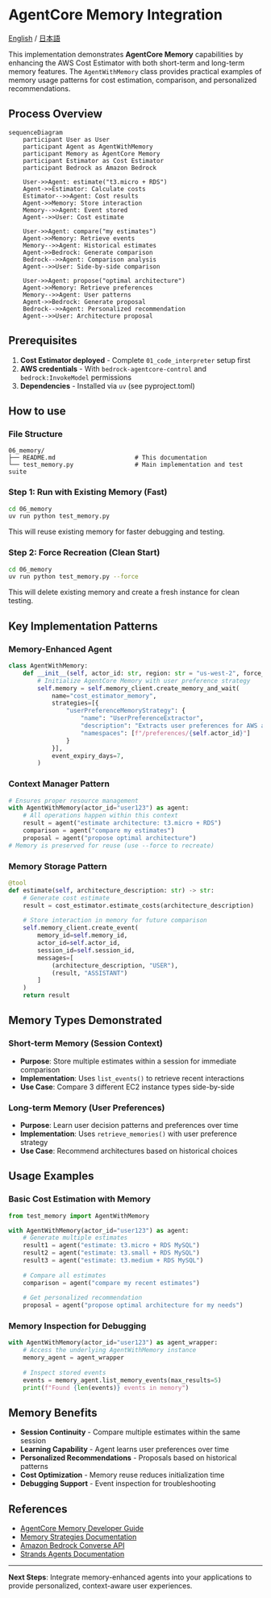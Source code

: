 # AgentCore Memory Integration

[English](README.md) / [日本語](README_ja.md)

This implementation demonstrates **AgentCore Memory** capabilities by enhancing the AWS Cost Estimator with both short-term and long-term memory features. The `AgentWithMemory` class provides practical examples of memory usage patterns for cost estimation, comparison, and personalized recommendations.

## Process Overview

```mermaid
sequenceDiagram
    participant User as User
    participant Agent as AgentWithMemory
    participant Memory as AgentCore Memory
    participant Estimator as Cost Estimator
    participant Bedrock as Amazon Bedrock

    User->>Agent: estimate("t3.micro + RDS")
    Agent->>Estimator: Calculate costs
    Estimator-->>Agent: Cost results
    Agent->>Memory: Store interaction
    Memory-->>Agent: Event stored
    Agent-->>User: Cost estimate

    User->>Agent: compare("my estimates")
    Agent->>Memory: Retrieve events
    Memory-->>Agent: Historical estimates
    Agent->>Bedrock: Generate comparison
    Bedrock-->>Agent: Comparison analysis
    Agent-->>User: Side-by-side comparison

    User->>Agent: propose("optimal architecture")
    Agent->>Memory: Retrieve preferences
    Memory-->>Agent: User patterns
    Agent->>Bedrock: Generate proposal
    Bedrock-->>Agent: Personalized recommendation
    Agent-->>User: Architecture proposal
```

## Prerequisites

1. **Cost Estimator deployed** - Complete `01_code_interpreter` setup first
2. **AWS credentials** - With `bedrock-agentcore-control` and `bedrock:InvokeModel` permissions
3. **Dependencies** - Installed via `uv` (see pyproject.toml)

## How to use

### File Structure

```
06_memory/
├── README.md                      # This documentation
└── test_memory.py                 # Main implementation and test suite
```

### Step 1: Run with Existing Memory (Fast)

```bash
cd 06_memory
uv run python test_memory.py
```

This will reuse existing memory for faster debugging and testing.

### Step 2: Force Recreation (Clean Start)

```bash
cd 06_memory
uv run python test_memory.py --force
```

This will delete existing memory and create a fresh instance for clean testing.

## Key Implementation Patterns

### Memory-Enhanced Agent

```python
class AgentWithMemory:
    def __init__(self, actor_id: str, region: str = "us-west-2", force_recreate: bool = False):
        # Initialize AgentCore Memory with user preference strategy
        self.memory = self.memory_client.create_memory_and_wait(
            name="cost_estimator_memory",
            strategies=[{
                "userPreferenceMemoryStrategy": {
                    "name": "UserPreferenceExtractor",
                    "description": "Extracts user preferences for AWS architecture decisions",
                    "namespaces": [f"/preferences/{self.actor_id}"]
                }
            }],
            event_expiry_days=7,
        )
```

### Context Manager Pattern

```python
# Ensures proper resource management
with AgentWithMemory(actor_id="user123") as agent:
    # All operations happen within this context
    result = agent("estimate architecture: t3.micro + RDS")
    comparison = agent("compare my estimates")
    proposal = agent("propose optimal architecture")
# Memory is preserved for reuse (use --force to recreate)
```

### Memory Storage Pattern

```python
@tool
def estimate(self, architecture_description: str) -> str:
    # Generate cost estimate
    result = cost_estimator.estimate_costs(architecture_description)
    
    # Store interaction in memory for future comparison
    self.memory_client.create_event(
        memory_id=self.memory_id,
        actor_id=self.actor_id,
        session_id=self.session_id,
        messages=[
            (architecture_description, "USER"),
            (result, "ASSISTANT")
        ]
    )
    return result
```

## Memory Types Demonstrated

### Short-term Memory (Session Context)
- **Purpose**: Store multiple estimates within a session for immediate comparison
- **Implementation**: Uses `list_events()` to retrieve recent interactions
- **Use Case**: Compare 3 different EC2 instance types side-by-side

### Long-term Memory (User Preferences)
- **Purpose**: Learn user decision patterns and preferences over time
- **Implementation**: Uses `retrieve_memories()` with user preference strategy
- **Use Case**: Recommend architectures based on historical choices

## Usage Examples

### Basic Cost Estimation with Memory

```python
from test_memory import AgentWithMemory

with AgentWithMemory(actor_id="user123") as agent:
    # Generate multiple estimates
    result1 = agent("estimate: t3.micro + RDS MySQL")
    result2 = agent("estimate: t3.small + RDS MySQL") 
    result3 = agent("estimate: t3.medium + RDS MySQL")
    
    # Compare all estimates
    comparison = agent("compare my recent estimates")
    
    # Get personalized recommendation
    proposal = agent("propose optimal architecture for my needs")
```

### Memory Inspection for Debugging

```python
with AgentWithMemory(actor_id="user123") as agent_wrapper:
    # Access the underlying AgentWithMemory instance
    memory_agent = agent_wrapper
    
    # Inspect stored events
    events = memory_agent.list_memory_events(max_results=5)
    print(f"Found {len(events)} events in memory")
```

## Memory Benefits

- **Session Continuity** - Compare multiple estimates within the same session
- **Learning Capability** - Agent learns user preferences over time
- **Personalized Recommendations** - Proposals based on historical patterns
- **Cost Optimization** - Memory reuse reduces initialization time
- **Debugging Support** - Event inspection for troubleshooting

## References

- [AgentCore Memory Developer Guide](https://docs.aws.amazon.com/bedrock-agentcore/latest/devguide/memory.html)
- [Memory Strategies Documentation](https://docs.aws.amazon.com/bedrock-agentcore/latest/devguide/memory-strategies.html)
- [Amazon Bedrock Converse API](https://docs.aws.amazon.com/bedrock/latest/userguide/conversation-inference.html)
- [Strands Agents Documentation](https://github.com/aws-samples/strands-agents)

---

**Next Steps**: Integrate memory-enhanced agents into your applications to provide personalized, context-aware user experiences.
